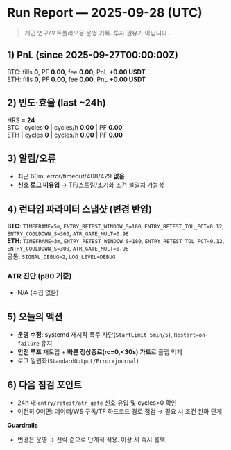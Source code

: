 # Run Report — 2025-09-28 (UTC)

> 개인 연구/포트폴리오용 운영 기록. 투자 권유가 아닙니다.

## 1) PnL (since 2025-09-27T00:00:00Z)
BTC: fills **0**, PF **0.00**, fee **0.00**, PnL **+0.00 USDT**  
ETH: fills **0**, PF **0.00**, fee **0.00**, PnL **+0.00 USDT**

## 2) 빈도·효율 (last ~24h)
HRS ≈ **24**  
BTC | cycles **0** | cycles/h **0.00** | PF **0.00**  
ETH | cycles **0** | cycles/h **0.00** | PF **0.00**

## 3) 알림/오류
- 최근 60m: error/timeout/408/429 **없음**
- **신호 로그 미유입** → TF/스트림/초기화 조건 불일치 가능성

## 4) 런타임 파라미터 스냅샷 (변경 반영)
**BTC**: `TIMEFRAME=5m`, `ENTRY_RETEST_WINDOW_S=180`, `ENTRY_RETEST_TOL_PCT=0.12`, `ENTRY_COOLDOWN_S=360`, `ATR_GATE_MULT=0.98`  
**ETH**: `TIMEFRAME=3m`, `ENTRY_RETEST_WINDOW_S=180`, `ENTRY_RETEST_TOL_PCT=0.12`, `ENTRY_COOLDOWN_S=300`, `ATR_GATE_MULT=0.98`  
공통: `SIGNAL_DEBUG=2`, `LOG_LEVEL=DEBUG`

### ATR 진단 (p80 기준)
- N/A (수집 없음)

## 5) 오늘의 액션
- **운영 수정**: systemd 재시작 폭주 차단(`StartLimit 5min/5`), `Restart=on-failure` 유지
- **안전 루프** 재도입 + **빠른 정상종료(rc=0,<30s) 가드**로 플랩 억제
- 로그 일원화(`StandardOutput/Error=journal`)

## 6) 다음 점검 포인트
- 24h 내 `entry/retest/atr_gate` 신호 유입 및 cycles>0 확인
- 여전히 0이면: 데이터/WS 구독/TF 하드코드 경로 점검 → 필요 시 조건 완화 단계

**Guardrails**
- 변경은 운영 → 전략 순으로 단계적 적용. 이상 시 즉시 롤백.
